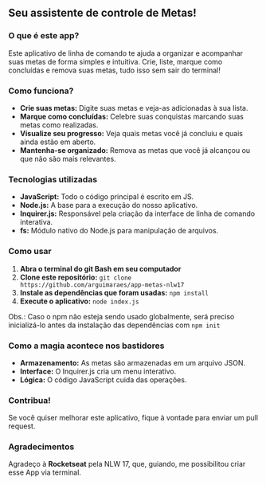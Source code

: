 ##  Seu assistente de controle de Metas!

### O que é este app?
Este aplicativo de linha de comando te ajuda a organizar e acompanhar suas metas de forma simples e intuitiva.
Crie, liste, marque como concluídas e remova suas metas, tudo isso sem sair do terminal!

### Como funciona?
* **Crie suas metas:** Digite suas metas e veja-as adicionadas à sua lista.
* **Marque como concluídas:** Celebre suas conquistas marcando suas metas como realizadas.
* **Visualize seu progresso:** Veja quais metas você já concluiu e quais ainda estão em aberto.
* **Mantenha-se organizado:** Remova as metas que você já alcançou ou que não são mais relevantes.

### Tecnologias utilizadas
* **JavaScript:** Todo o código principal é escrito em JS.
* **Node.js:** A base para a execução do nosso aplicativo.
* **Inquirer.js:** Responsável pela criação da interface de linha de comando interativa.
* **fs:** Módulo nativo do Node.js para manipulação de arquivos.

### Como usar
1. **Abra o terminal do git Bash em seu computador**
2. **Clone este repositório:** `git clone https://github.com/arguimaraes/app-metas-nlw17`
3. **Instale as dependências que foram usadas:** `npm install`
4. **Execute o aplicativo:** `node index.js`

Obs.: Caso o npm não esteja sendo usado globalmente, será preciso inicializá-lo antes da instalação das dependências com `npm init`

### Como a magia acontece nos bastidores
* **Armazenamento:** As metas são armazenadas em um arquivo JSON.
* **Interface:** O Inquirer.js cria um menu interativo.
* **Lógica:** O código JavaScript cuida das operações.

### Contribua!
Se você quiser melhorar este aplicativo, fique à vontade para enviar um pull request.

### Agradecimentos
Agradeço à **Rocketseat** pela NLW 17, que, guiando, me possibilitou criar esse App via terminal.
